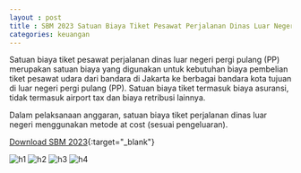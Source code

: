 ```yaml
---
layout : post
title : SBM 2023 Satuan Biaya Tiket Pesawat Perjalanan Dinas Luar Negeri Pergi Pulang (PP)
categories: keuangan
---
```


Satuan biaya tiket pesawat perjalanan dinas luar negeri pergi pulang (PP) merupakan satuan biaya yang digunakan untuk kebutuhan biaya pembelian tiket pesawat udara dari bandara di Jakarta ke berbagai bandara kota tujuan di luar negeri pergi pulang (PP). Satuan biaya tiket termasuk biaya asuransi, tidak termasuk airport tax dan biaya retribusi lainnya.

Dalam pelaksanaan anggaran, satuan biaya tiket perjalanan dinas luar negeri menggunakan metode at cost (sesuai pengeluaran).


[Download SBM 2023](https://f005.backblazeb2.com/file/SBM2023/SBM_2023.pdf){:target="_blank"}

![h1](https://f005.backblazeb2.com/file/SBM2023/SBM_2023_page-0109.jpg)
![h2](https://f005.backblazeb2.com/file/SBM2023/SBM_2023_page-0110.jpg)
![h3](https://f005.backblazeb2.com/file/SBM2023/SBM_2023_page-0111.jpg)
![h4](https://f005.backblazeb2.com/file/SBM2023/SBM_2023_page-0112.jpg)